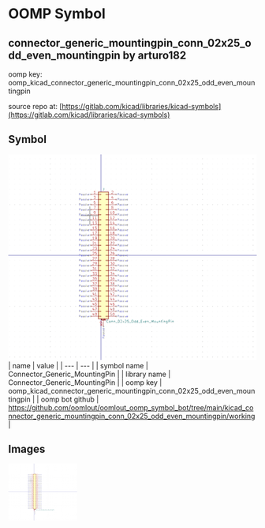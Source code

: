 # OOMP Symbol  
## connector_generic_mountingpin_conn_02x25_odd_even_mountingpin  by arturo182  
  
oomp key: oomp_kicad_connector_generic_mountingpin_conn_02x25_odd_even_mountingpin  
  
source repo at: [https://gitlab.com/kicad/libraries/kicad-symbols](https://gitlab.com/kicad/libraries/kicad-symbols)  
## Symbol  
  
[![working.png](working_600.png)](working.png)  
| name | value | 
| --- | --- | 
| symbol name | Connector_Generic_MountingPin | 
| library name | Connector_Generic_MountingPin | 
| oomp key | oomp_kicad_connector_generic_mountingpin_conn_02x25_odd_even_mountingpin | 
| oomp bot github | https://github.com/oomlout/oomlout_oomp_symbol_bot/tree/main/kicad_connector_generic_mountingpin_conn_02x25_odd_even_mountingpin/working | 
## Images  
  
[![working.png](working_140.png)](working.png)  
